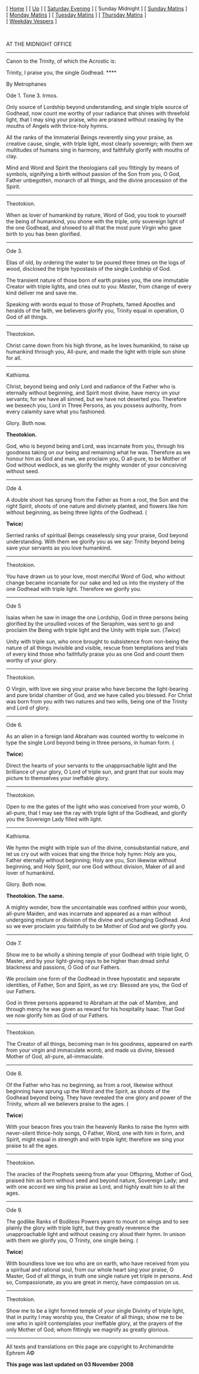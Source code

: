 \[ [Home](index.md) \] \[ [Up](tone3.md) \] \[ [Saturday Evening](sat3ec.md) \] \[ Sunday Midnight \] \[ [Sunday Matins](sun3mc.md) \] \[ [Monday Matins](monday_matins2.md) \] \[ [Tuesday Matins](tuesday_matins2.md) \] \[ [Thursday Matins](thursday_matins3.md) \] \[ [Weekday Vespers](weekday_vespers2.md) \]

 

AT THE MIDNIGHT OFFICE

****

Canon to the Trinity, of which the Acrostic is:

Trinity, I praise you, the single Godhead. ****

By Metrophanes

Ode 1. Tone 3. Irmos.

Only source of Lordship beyond understanding, and single triple source of Godhead, now count me worthy of your radiance that shines with threefold light, that I may sing your praise, who are praised without ceasing by the mouths of Angels with thrice-holy hymns.

All the ranks of the Immaterial Beings reverently sing your praise, as creative cause, single, with triple light, most clearly sovereign; with them we multitudes of humans sing in harmony, and faithfully glorify with mouths of clay.

Mind and Word and Spirit the theologians call you fittingly by means of symbols, signifying a birth without passion of the Son from you, O God, Father unbegotten, monarch of all things, and the divine procession of the Spirit.

****

Theotokion.

When as lover of humankind by nature, Word of God, you took to yourself the being of humankind, you shone with the triple, only sovereign light of the one Godhead, and showed to all that the most pure Virgin who gave birth to you has been glorified.

****

Ode 3.

Elias of old, by ordering the water to be poured three times on the logs of wood, disclosed the triple hypostasis of the single Lordship of God.

The transient nature of those born of earth praises you, the one immutable Creator with triple lights, and cries out to you: Master, from change of every kind deliver me and save me.

Speaking with words equal to those of Prophets, famed Apostles and heralds of the faith, we believers glorify you, Trinity equal in operation, O God of all things.

****

Theotokion.

Christ came down from his high throne, as he loves humankind, to raise up humankind through you, All-pure, and made the light with triple sun shine for all.

****

Kathisma.

Christ, beyond being and only Lord and radiance of the Father who is eternally without beginning, and Spirit most divine, have mercy on your servants; for we have all sinned, but we have not deserted you. Therefore we beseech you, Lord in Three Persons, as you possess authority, from every calamity save what you fashioned.

Glory. Both now.

**Theotokion.**

God, who is beyond being and Lord, was incarnate from you, through his goodness taking on our being and remaining what he was. Therefore as we honour him as God and man, we proclaim you, O all-pure, to be Mother of God without wedlock, as we glorify the mighty wonder of your conceiving without seed.

****

Ode 4.

A double shoot has sprung from the Father as from a root, the Son and the right Spirit, shoots of one nature and divinely planted, and flowers like him without beginning, as being three lights of the Godhead. (

**Twice**)

Serried ranks of spiritual Beings ceaselessly sing your praise, God beyond understanding. With them we glorify you as we say: Trinity beyond being save your servants as you love humankind.

****

Theotokion.

You have drawn us to your love, most merciful Word of God, who without change became incarnate for our sake and led us into the mystery of the one Godhead with triple light. Therefore we glorify you.

****

Ode 5

Isaias when he saw in image the one Lordship, God in three persons being glorified by the unsullied voices of the Seraphim, was sent to go and proclaim the Being with triple light and the Unity with triple sun. (*Twice*)

Unity with triple sun, who once brought to subsistence from non-being the nature of all things invisible and visible, rescue from temptations and trials of every kind those who faithfully praise you as one God and count them worthy of your glory.

****

Theotokion.

O Virgin, with love we sing your praise who have become the light-bearing and pure bridal chamber of God, and we have called you blessed. For Christ was born from you with two natures and two wills, being one of the Trinity and Lord of glory.

****

Ode 6.

As an alien in a foreign land Abraham was counted worthy to welcome in type the single Lord beyond being in three persons, in human form. (

**Twice**)

Direct the hearts of your servants to the unapproachable light and the brilliance of your glory, O Lord of triple sun, and grant that our souls may picture to themselves your ineffable glory.

****

Theotokion.

Open to me the gates of the light who was conceived from your womb, O all-pure, that I may see the ray with triple light of the Godhead, and glorify you the Sovereign Lady filled with light.

****

Kathisma.

We hymn the might with triple sun of the divine, consubstantial nature, and let us cry out with voices that sing the thrice holy hymn: Holy are you, Father eternally without beginning; Holy are you, Son likewise without beginning, and Holy Spirit, our one God without division, Maker of all and lover of humankind.

Glory. Both now.

**Theotokion. The same.**

A mighty wonder, how the uncontainable was confined within your womb, all-pure Maiden, and was incarnate and appeared as a man without undergoing mixture or division of the divine and unchanging Godhead. And so we ever proclaim you faithfully to be Mother of God and we glorify you.

****

Ode 7.

Show me to be wholly a shining temple of your Godhead with triple light, O Master, and by your light-giving rays to be higher than dread sinful blackness and passions, O God of our Fathers.

We proclaim one form of the Godhead in three hypostatic and separate identities, of Father, Son and Spirit, as we cry: Blessed are you, the God of our Fathers.

God in three persons appeared to Abraham at the oak of Mambre, and through mercy he was given as reward for his hospitality Isaac. That God we now glorify him as God of our Fathers.

****

Theotokion.

The Creator of all things, becoming man in his goodness, appeared on earth from your virgin and immaculate womb, and made us divine, blessed Mother of God, all-pure, all-immaculate.

****

Ode 8.

Of the Father who has no beginning, as from a root, likewise without beginning have sprung up the Word and the Spirit, as shoots of the Godhead beyond being. They have revealed the one glory and power of the Trinity, whom all we believers praise to the ages. (

**Twice**)

With your beacon fires you train the heavenly Ranks to raise the hymn with never-silent thrice-holy songs, O Father, Word, one with him in form, and Spirit, might equal in strength and with triple light; therefore we sing your praise to all the ages.

****

Theotokion.

The oracles of the Prophets seeing from afar your Offspring, Mother of God, praised him as born without seed and beyond nature, Sovereign Lady; and with one accord we sing his praise as Lord, and highly exalt him to all the ages.

****

Ode 9.

The godlike Ranks of Bodiless Powers yearn to mount on wings and to see plainly the glory with triple light, but they greatly reverence the unapproachable light and without ceasing cry aloud their hymn. In unison with them we glorify you, O Trinity, one single being. (

**Twice**)

With boundless love we too who are on earth, who have received from you a spiritual and rational soul, from our whole heart sing your praise, O Master, God of all things, in truth one single nature yet triple in persons. And so, Compassionate, as you are great in mercy, have compassion on us.

****

Theotokion.

Show me to be a light formed temple of your single Divinity of triple light, that in purity I may worship you, the Creator of all things; show me to be one who in spirit contemplates your ineffable glory, at the prayers of the only Mother of God; whom fittingly we magnify as greatly glorious.

------------------------------------------------------------------------

All texts and translations on this page are copyright to
Archimandrite Ephrem Â©

**This page was last updated on 03 November 2008**
